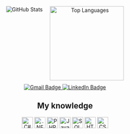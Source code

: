 <div align="center" style="display: flex; justify-content: center; flex-wrap: wrap;">
  <div style="margin: 10px;">
    <picture>
      <source
        srcset="https://github-readme-stats.vercel.app/api?username=Jaummmn&show_icons=true&theme=dark"
        media="(prefers-color-scheme: dark)"
      />
      <source
        srcset="https://github-readme-stats.vercel.app/api?username=Jaummmn&show_icons=true"
        media="(prefers-color-scheme: light), (prefers-color-scheme: no-preference)"
      />
      <img src="https://github-readme-stats.vercel.app/api?username=Jaummmn&show_icons=true" alt="GitHub Stats" />
    </picture>
  </div>

  <div style="margin: 10px;">
    <a href="https://github.com/Jaummmn/convoychat">
      <img height="200" src="https://github-readme-stats.vercel.app/api/top-langs?username=Jaummmn&layout=donut&langs_count=8&card_width=320&theme=dark" alt="Top Languages" />
    </a>
  </div>
</div>


<!-- Seção de contato -->
<div align="center">
  <a href="mailto:joao.victor.martinho2@gmail.com">
    <img src="https://img.shields.io/badge/Gmail-D14836?style=for-the-badge&logo=gmail&logoColor=white" alt="Gmail Badge" />
  </a>
  <a href="https://www.linkedin.com/in/jo%C3%A3o-victor-de-andrade-martinho-3083b928b/" target="_blank">
    <img src="https://img.shields.io/badge/-LinkedIn-%230077B5?style=for-the-badge&logo=linkedin&logoColor=white" alt="LinkedIn Badge" />
  </a>
</div>

<!-- Seção de Linguagens de Programação -->
<div align="center">
  <h2> My knowledge</h3>
    <img height="30" src="https://cdn.jsdelivr.net/gh/devicons/devicon@latest/icons/csharp/csharp-original.svg" alt="C# Badge" />  
    <img height="30" src="https://cdn.jsdelivr.net/gh/devicons/devicon@latest/icons/dotnetcore/dotnetcore-original.svg" alt=".NET Core Badge" />       
    <img height="30" src="https://cdn.jsdelivr.net/gh/devicons/devicon@latest/icons/php/php-original.svg" alt="PHP Badge" />      
    <img height="30" src="https://cdn.jsdelivr.net/gh/devicons/devicon@latest/icons/javascript/javascript-plain.svg" alt="JavaScript Badge" />
    <img height="30" src="https://cdn.jsdelivr.net/gh/devicons/devicon@latest/icons/microsoftsqlserver/microsoftsqlserver-original.svg" alt="SQL Server Badge" />      
    <img height="30" src="https://cdn.jsdelivr.net/gh/devicons/devicon@latest/icons/html5/html5-plain-wordmark.svg" alt="HTML5 Badge" />
    <img height="30" src="https://cdn.jsdelivr.net/gh/devicons/devicon@latest/icons/css3/css3-plain-wordmark.svg" alt="CSS3 Badge" />
</div>
